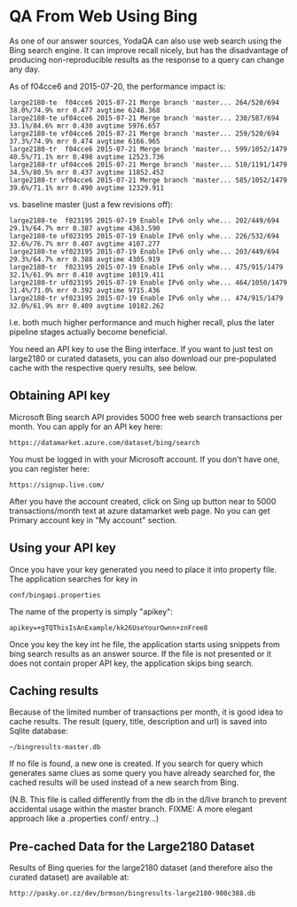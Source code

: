 QA From Web Using Bing
======================

As one of our answer sources, YodaQA can also use web search using the Bing
search engine.  It can improve recall nicely, but has the disadvantage of
producing non-reproducible results as the response to a query can change
any day.

As of f04cce6 and 2015-07-20, the performance impact is:

	large2180-te  f04cce6 2015-07-21 Merge branch 'master... 264/520/694 38.0%/74.9% mrr 0.477 avgtime 6248.368
	large2180-te uf04cce6 2015-07-21 Merge branch 'master... 230/587/694 33.1%/84.6% mrr 0.430 avgtime 5976.657
	large2180-te vf04cce6 2015-07-21 Merge branch 'master... 259/520/694 37.3%/74.9% mrr 0.474 avgtime 6166.965
	large2180-tr  f04cce6 2015-07-21 Merge branch 'master... 599/1052/1479 40.5%/71.1% mrr 0.498 avgtime 12523.736
	large2180-tr uf04cce6 2015-07-21 Merge branch 'master... 510/1191/1479 34.5%/80.5% mrr 0.437 avgtime 11852.452
	large2180-tr vf04cce6 2015-07-21 Merge branch 'master... 585/1052/1479 39.6%/71.1% mrr 0.490 avgtime 12329.911

vs. baseline master (just a few revisions off):

	large2180-te  f023195 2015-07-19 Enable IPv6 only whe... 202/449/694 29.1%/64.7% mrr 0.387 avgtime 4363.590
	large2180-te uf023195 2015-07-19 Enable IPv6 only whe... 226/532/694 32.6%/76.7% mrr 0.407 avgtime 4107.277
	large2180-te vf023195 2015-07-19 Enable IPv6 only whe... 203/449/694 29.3%/64.7% mrr 0.388 avgtime 4305.919
	large2180-tr  f023195 2015-07-19 Enable IPv6 only whe... 475/915/1479 32.1%/61.9% mrr 0.410 avgtime 10319.411
	large2180-tr uf023195 2015-07-19 Enable IPv6 only whe... 464/1050/1479 31.4%/71.0% mrr 0.392 avgtime 9715.436
	large2180-tr vf023195 2015-07-19 Enable IPv6 only whe... 474/915/1479 32.0%/61.9% mrr 0.409 avgtime 10182.262

I.e. both much higher performance and much higher recall, plus the
later pipeline stages actually become beneficial.

You need an API key to use the Bing interface.  If you want to just
test on large2180 or curated datasets, you can also download our
pre-populated cache with the respective query results, see below.

Obtaining API key
-----------------

Microsoft Bing search API provides 5000 free web search transactions per month.
You can apply for an API key here:

    https://datamarket.azure.com/dataset/bing/search

You must be logged in with your Microsoft account. If you don't have one, you can register here:

    https://signup.live.com/

After you have the account created, click on Sing up button near to 5000 transactions/month text at azure datamarket web page.
No you can get Primary account key in "My account" section.

Using your API key
------------------

Once you have your key generated you need to place it into property file. The application searches for key in

    conf/bingapi.properties

The name of the property is simply "apikey":

	apikey=+gTQThisIsAnExample/kk26UseYourOwnn+znFree8

Once you key the key int he file, the application starts using snippets
from bing search results as an answer source. If the file is not presented or it does not contain proper API key,
the application skips bing search.

Caching results
---------------

Because of the limited number of transactions per month, it is good idea to cache results.
The result (query, title, description and url) is saved into Sqlite database:

	~/bingresults-master.db

If no file is found, a new one is created. If you search for query which generates same clues
as some query you have already searched for, the cached results will be used instead of a new search from Bing.

(N.B. This file is called differently from the db in the d/live branch to
prevent accidental usage within the master branch.  FIXME: A more elegant
approach like a .properties conf/ entry...)

Pre-cached Data for the Large2180 Dataset
-----------------------------------------

Results of Bing queries for the large2180 dataset (and therefore also the
curated dataset) are available at:

	http://pasky.or.cz/dev/brmson/bingresults-large2180-980c388.db
